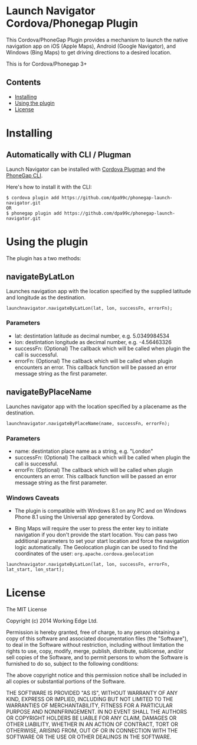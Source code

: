 Launch Navigator Cordova/Phonegap Plugin
=================================

This Cordova/PhoneGap Plugin provides a mechanism to launch the native navigation app on iOS (Apple Maps), Android (Google Navigator), and Windows (Bing Maps) to get driving directions to a desired location. 

This is for Cordova/Phonegap 3+

## Contents

* [Installing](#installing)
* [Using the plugin](#using-the-plugin)
* [License](#license)
 
# Installing

## Automatically with CLI / Plugman
Launch Navigator can be installed with [Cordova Plugman](https://github.com/apache/cordova-plugman) and the [PhoneGap CLI](http://docs.phonegap.com/en/edge/guide_cli_index.md.html).

Here's how to install it with the CLI:


```
$ cordova plugin add https://github.com/dpa99c/phonegap-launch-navigator.git
OR
$ phonegap plugin add https://github.com/dpa99c/phonegap-launch-navigator.git
```


# Using the plugin

The plugin has a two methods:

## navigateByLatLon

Launches navigation app with the location specified by the supplied latitude and longitude as the destination. 

```    
launchnavigator.navigateByLatLon(lat, lon, successFn, errorFn);
```

### Parameters

- lat: destintation latitude as decimal number, e.g. 5.0349984534
- lon: destintation longitude as decimal number, e.g. -4.56463326
- successFn: (Optional) The callback which will be called when plugin the call is successful.
- errorFn: (Optional) The callback which will be called when plugin encounters an error. This callback function will be passed an error message string as the first parameter.


## navigateByPlaceName

Launches navigator app with the location specified by a placename as the destination. 

```    
launchnavigator.navigateByPlaceName(name, successFn, errorFn);
```

### Parameters

- name: destintation place name as a string, e.g. "London"
- successFn: (Optional) The callback which will be called when plugin the call is successful.
- errorFn: (Optional) The callback which will be called when plugin encounters an error. This callback function will be passed an error message string as the first parameter.


### Windows Caveats

- The plugin is compatible with Windows 8.1 on any PC and on Windows Phone 8.1 using the Universal app generated by Cordova.

- Bing Maps will require the user to press the enter key to initiate navigation if you don't provide the start location. You can pass two additional parameters to set your start location and force the navigation logic automatically. The Geolocation plugin can be used to find the coordinates of the user: `org.apache.cordova.geolocation` 

```    
launchnavigator.navigateByLatLon(lat, lon, successFn, errorFn, lat_start, lon_start);
```


License
================

The MIT License

Copyright (c) 2014 Working Edge Ltd.

Permission is hereby granted, free of charge, to any person obtaining a copy
of this software and associated documentation files (the "Software"), to deal
in the Software without restriction, including without limitation the rights
to use, copy, modify, merge, publish, distribute, sublicense, and/or sell
copies of the Software, and to permit persons to whom the Software is
furnished to do so, subject to the following conditions:

The above copyright notice and this permission notice shall be included in
all copies or substantial portions of the Software.

THE SOFTWARE IS PROVIDED "AS IS", WITHOUT WARRANTY OF ANY KIND, EXPRESS OR
IMPLIED, INCLUDING BUT NOT LIMITED TO THE WARRANTIES OF MERCHANTABILITY,
FITNESS FOR A PARTICULAR PURPOSE AND NONINFRINGEMENT. IN NO EVENT SHALL THE
AUTHORS OR COPYRIGHT HOLDERS BE LIABLE FOR ANY CLAIM, DAMAGES OR OTHER
LIABILITY, WHETHER IN AN ACTION OF CONTRACT, TORT OR OTHERWISE, ARISING FROM,
OUT OF OR IN CONNECTION WITH THE SOFTWARE OR THE USE OR OTHER DEALINGS IN
THE SOFTWARE.